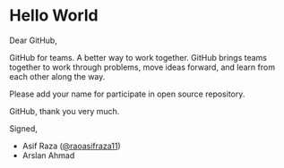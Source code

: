 # Hello World

Dear GitHub,

GitHub for teams. A better way to work together. GitHub brings teams together to work through problems, move ideas forward, and learn from each other along the way. 

Please add your name for participate in open source repository.

GitHub, thank you very much.

Signed,

- Asif Raza  ([@raoasifraza11](https://github.com/raoasifraza11))
- Arslan Ahmad